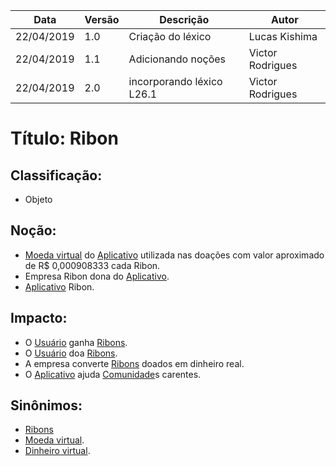 | Data       | Versão | Descrição                       | Autor            |
| ---------- | ------ | ------------------------------- | ---------------- |
| 22/04/2019 | 1.0    | Criação do léxico               | Lucas Kishima    |
| 22/04/2019 | 1.1    | Adicionando noções              | Victor Rodrigues |
| 22/04/2019 | 2.0    | incorporando léxico L26.1 | Victor Rodrigues |

# Título: Ribon

## Classificação:

- Objeto

## Noção:

- [Moeda virtual](https://github.com/requisitos-2019-1/Ribon/blob/master/Modelagem%20de%20Requisitos/Lexicos/LX012_Evidence_Action.md) do [Aplicativo](https://github.com/requisitos-2019-1/Ribon/blob/master/Modelagem%20de%20Requisitos/Lexicos/LX002_Aplicativo.md) utilizada nas doações com valor aproximado de R$ 0,000908333 cada Ribon.
- Empresa Ribon dona do [Aplicativo](https://github.com/requisitos-2019-1/Ribon/blob/master/Modelagem%20de%20Requisitos/Lexicos/LX002_Aplicativo.md).
- [Aplicativo](https://github.com/requisitos-2019-1/Ribon/blob/master/Modelagem%20de%20Requisitos/Lexicos/LX002_Aplicativo.md) Ribon.

## Impacto:

- O [Usuário](https://github.com/requisitos-2019-1/Ribon/blob/master/Modelagem%20de%20Requisitos/Lexicos/LX031_Usuário.md) ganha [Ribons](https://github.com/requisitos-2019-1/Ribon/blob/master/Modelagem%20de%20Requisitos/Lexicos/LX026_Ribon.md).
- O [Usuário](https://github.com/requisitos-2019-1/Ribon/blob/master/Modelagem%20de%20Requisitos/Lexicos/LX031_Usuário.md) doa [Ribons](https://github.com/requisitos-2019-1/Ribon/blob/master/Modelagem%20de%20Requisitos/Lexicos/LX026_Ribon.md).
- A empresa converte [Ribons](https://github.com/requisitos-2019-1/Ribon/blob/master/Modelagem%20de%20Requisitos/Lexicos/LX026_Ribon.md) doados em dinheiro real.
- O [Aplicativo](https://github.com/requisitos-2019-1/Ribon/blob/master/Modelagem%20de%20Requisitos/Lexicos/LX002_Aplicativo.md) ajuda [Comunidade](https://github.com/requisitos-2019-1/Ribon/blob/master/Modelagem%20de%20Requisitos/Lexicos/LX009_Comunidade.md)s carentes.

## Sinônimos:

- [Ribons](https://github.com/requisitos-2019-1/Ribon/blob/master/Modelagem%20de%20Requisitos/Lexicos/LX012_Evidence_Action.md)
- [Moeda virtual](https://github.com/requisitos-2019-1/Ribon/blob/master/Modelagem%20de%20Requisitos/Lexicos/LX012_Evidence_Action.md).
- [Dinheiro virtual](https://github.com/requisitos-2019-1/Ribon/blob/master/Modelagem%20de%20Requisitos/Lexicos/LX012_Evidence_Action.md).
